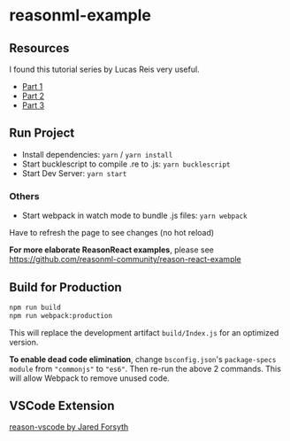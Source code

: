 # reasonml-example

## Resources

I found this tutorial series by Lucas Reis very useful.

- [Part 1](https://lucasmreis.github.io/blog/learning-reasonml-part-1/)
- [Part 2](https://lucasmreis.github.io/blog/learning-reasonml-part-2/)
- [Part 3](https://lucasmreis.github.io/blog/learning-reasonml-part-3/)

## Run Project

- Install dependencies: `yarn` / `yarn install`
- Start bucklescript to compile .re to .js: `yarn bucklescript`
- Start Dev Server: `yarn start`

### Others

- Start webpack in watch mode to bundle .js files: `yarn webpack`

Have to refresh the page to see changes (no hot reload)

**For more elaborate ReasonReact examples**, please see https://github.com/reasonml-community/reason-react-example

## Build for Production

```sh
npm run build
npm run webpack:production
```

This will replace the development artifact `build/Index.js` for an optimized version.

**To enable dead code elimination**, change `bsconfig.json`'s `package-specs` `module` from `"commonjs"` to `"es6"`. Then re-run the above 2 commands. This will allow Webpack to remove unused code.

## VSCode Extension

[reason-vscode by Jared Forsyth](https://marketplace.visualstudio.com/items?itemName=jaredly.reason-vscode)
